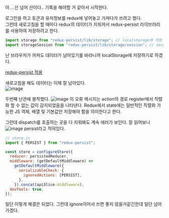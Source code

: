아....산 넘어 산이다.. 기록을 해야할 거 같아서 시작한다.<br>

로그인을 하고 토큰과 유저정보를 redux에 넣어놓고 가져다가 쓰려고 했다.<br>
그런데 새로고침을 할 때마다 redux의 데이터가 지워져서 redux-persist 라이브러리를 사용하여 저장하려고 한다.<br>

```js
import storage from "redux-persist/lib/storage"; // localstorage에 저장
import storageSession from "redux-persist/lib/storage/session"; // sessionStorage에 저장
```

난 브라우저가 꺼져도 데이터가 남아있기를 바라니까 localStorage에 저장하기로 하겠다.<br>

[redux-persist 적용](https://choyeon-dev.tistory.com/14)

새로고침을 해도 데이터는 이제 잘 남아있다.<br>
![image](https://user-images.githubusercontent.com/59562141/233639585-b8f0aa6c-851f-4955-b276-e5a5b4572ce2.png)

두번째 난관에 봉착했다.
![image](https://user-images.githubusercontent.com/59562141/233639727-e89ad396-61be-470b-bc75-69eab13d1ec8.png)
이 오류 메시지는 action의 경로 register에서 직렬화 할 수 없는 값이 감지되었음을 나타낸다.
Redux에서 state에는 일반적인 직렬화 가능한 JS 객체, 배열 및 기본값만 저장해야 함을 의미한다고 한다.

그런데 dispatch를 호출하는 곳을 다 지워봐도 계속 에러가 보인다.
잘 읽어보니
![image](https://user-images.githubusercontent.com/59562141/233640338-66abc437-2886-47a2-b8d3-ae4e1b7c984b.png)
persist라고 적혀있다.

```js
// store.js
import { PERSIST } from "redux-persist";

const store = configureStore({
  reducer: persistedReducer,
  middleware: (getDefaultMiddleware) =>
    getDefaultMiddleware({
      serializableCheck: {
        ignoredActions: [PERSIST],
      },
    }).concat(apiSlice.middleware),
  devTools: true,
});
```
일단 이렇게 해결은 되었다. 그런데 ignore이어서 쓰면 좋지 않을거같긴한데 일단 넘어가겠다.
